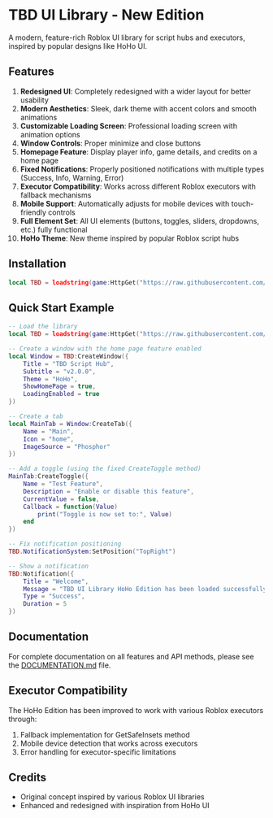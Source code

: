 # TBD UI Library - New Edition

A modern, feature-rich Roblox UI library for script hubs and executors, inspired by popular designs like HoHo UI.

## Features

1. **Redesigned UI**: Completely redesigned with a wider layout for better usability
2. **Modern Aesthetics**: Sleek, dark theme with accent colors and smooth animations
3. **Customizable Loading Screen**: Professional loading screen with animation options
4. **Window Controls**: Proper minimize and close buttons
5. **Homepage Feature**: Display player info, game details, and credits on a home page
6. **Fixed Notifications**: Properly positioned notifications with multiple types (Success, Info, Warning, Error)
7. **Executor Compatibility**: Works across different Roblox executors with fallback mechanisms
8. **Mobile Support**: Automatically adjusts for mobile devices with touch-friendly controls
9. **Full Element Set**: All UI elements (buttons, toggles, sliders, dropdowns, etc.) fully functional
10. **HoHo Theme**: New theme inspired by popular Roblox script hubs

## Installation

```lua
local TBD = loadstring(game:HttpGet("https://raw.githubusercontent.com/whohurtyoudear/TBDUILIB/refs/heads/main/tbd.lua", true))()
```

## Quick Start Example

```lua
-- Load the library
local TBD = loadstring(game:HttpGet("https://raw.githubusercontent.com/whohurtyoudear/TBDUILIB/refs/heads/main/tbd.lua", true))()

-- Create a window with the home page feature enabled
local Window = TBD:CreateWindow({
    Title = "TBD Script Hub",
    Subtitle = "v2.0.0",
    Theme = "HoHo",
    ShowHomePage = true,
    LoadingEnabled = true
})

-- Create a tab
local MainTab = Window:CreateTab({
    Name = "Main",
    Icon = "home",
    ImageSource = "Phosphor"
})

-- Add a toggle (using the fixed CreateToggle method)
MainTab:CreateToggle({
    Name = "Test Feature",
    Description = "Enable or disable this feature",
    CurrentValue = false,
    Callback = function(Value)
        print("Toggle is now set to:", Value)
    end
})

-- Fix notification positioning
TBD.NotificationSystem:SetPosition("TopRight")

-- Show a notification
TBD:Notification({
    Title = "Welcome",
    Message = "TBD UI Library HoHo Edition has been loaded successfully!",
    Type = "Success",
    Duration = 5
})
```

## Documentation

For complete documentation on all features and API methods, please see the [DOCUMENTATION.md](DOCUMENTATION.md) file.

## Executor Compatibility

The HoHo Edition has been improved to work with various Roblox executors through:

1. Fallback implementation for GetSafeInsets method
2. Mobile device detection that works across executors
3. Error handling for executor-specific limitations

## Credits

- Original concept inspired by various Roblox UI libraries
- Enhanced and redesigned with inspiration from HoHo UI
